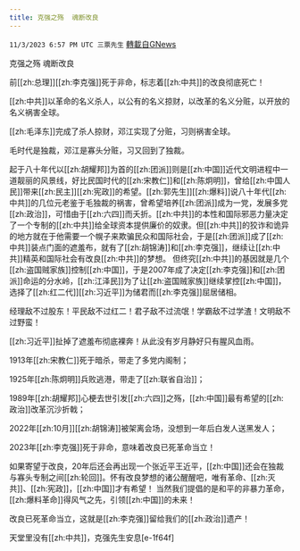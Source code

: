 ```yaml
---
title: 克强之殇  魂断改良
---
```

`11/3/2023 6:57 PM UTC 三票先生` [轉載自GNews](https://gnews.org/articles/1918791)

克强之殇 魂断改良 

前[[zh:总理]][[zh:李克强]]死于非命，标志着[[zh:中共]]的改良彻底死亡！ 

[[zh:中共]]以革命的名义杀人，以公有的名义掠财，以改革的名义分赃，以开放的名义祸害全球。 

[[zh:毛泽东]]完成了杀人掠财，邓江实现了分赃，习则祸害全球。 

毛时代是独裁，邓江是寡头分赃，习又回到了独裁。 

起于八十年代以[[zh:胡耀邦]]为首的[[zh:团派]]则是[[zh:中国]]近代文明进程中一道靓丽的风景线，好比民国时代的[[zh:宋教仁]]和[[zh:陈炯明]]，曾给[[zh:中国人民]]带来[[zh:民主]][[zh:宪政]]的希望。[[zh:郭先生]][[zh:爆料]]说八十年代[[zh:中共]]的几位元老鉴于毛独裁的祸害，曾希望培养[[zh:团派]]成为一党，发展多党[[zh:政治]]，可惜由于[[zh:六四]]而夭折。[[zh:中共]]的本性和国际邪恶力量决定了一个专制的[[zh:中共]]给全球资本提供廉价的奴隶。但[[zh:中共]]的狡诈和诡异的地方就在于他需要一个幌子来欺骗民众和国际社会，于是[[zh:团派]]成了[[zh:中共]]装点门面的遮羞布，就有了[[zh:胡锦涛]]和[[zh:李克强]]，继续让[[zh:中共]]精英和国际社会有改良[[zh:中共]]的梦想。 但终究[[zh:中共]]的基因就是几个[[zh:盗国贼家族]]控制[[zh:中国]]，于是2007年成了决定[[zh:李克强]]和[[zh:团派]]命运的分水岭，[[zh:江泽民]]为了让[[zh:盗国贼家族]]继续掌控[[zh:中国]]，选择了[[zh:红二代]][[zh:习近平]]为储君而[[zh:李克强]]屈居储相。 

经理敌不过股东！平民敌不过红二！君子敌不过流氓！学霸敌不过学渣！文明敌不过野蛮！ 

[[zh:习近平]]扯掉了遮羞布彻底裸奔！从此没有岁月静好只有腥风血雨。 

1913年[[zh:宋教仁]]死于暗杀，带走了多党内阁制；

1925年[[zh:陈炯明]]兵败逃港，带走了[[zh:联省自治]]； 

1989年[[zh:胡耀邦]]心梗去世引发[[zh:六四]]之殇，[[zh:中国]]最有希望的[[zh:政治]]改革沉沙折戟； 

2022年[[zh:10月]][[zh:胡锦涛]]被架离会场，没想到一年后白发人送黑发人； 

2023年[[zh:李克强]]死于非命，意味着改良已死革命当立！ 

如果寄望于改良，20年后还会再出现一个张近平王近平，[[zh:中国]]还会在独裁与寡头专制之间[[zh:轮回]]。怀有改良梦想的诸公醒醒吧，唯有革命、[[zh:灭共]]、[[zh:宪政]]，[[zh:中国]]才有希望！ 当然我们提倡的是和平的非暴力革命，[[zh:爆料革命]]得风气之先，引领[[zh:中国]]的未来！

改良已死革命当立，这就是[[zh:李克强]]留给我们的[[zh:政治]]遗产！ 

天堂里没有[[zh:中共]]，克强先生安息[e-1f64f]

